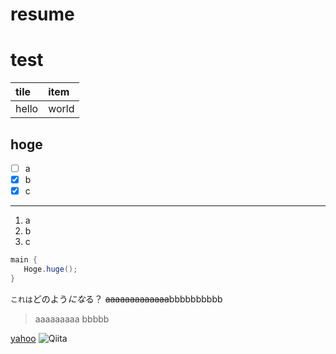 # resume

# test

|tile|item|
|:---|:---|
|hello|world|

## hoge

- [ ] a
- [x] b
- [x] c

-------------

1. a
2. b
3. c

```java
main {
   Hoge.huge();
}
```

`これは`どのよう*にな*る？
~~aaaaaaaaaaaaa~~bbbbbbbbbb

> aaaaaaaaa
> bbbbb

[yahoo](https://www.yahoo.co.jp)
![Qiita](https://qiita-image-store.s3.amazonaws.com/0/45617/015bd058-7ea0-e6a5-b9cb-36a4fb38e59c.png "Qiita")

